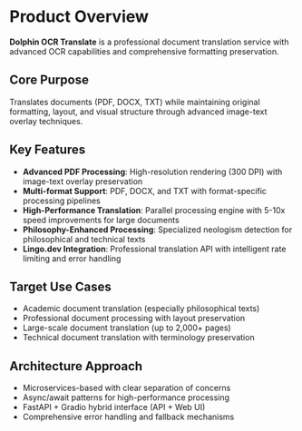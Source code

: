 # Product Overview

**Dolphin OCR Translate** is a professional document translation service with advanced OCR capabilities and comprehensive formatting preservation.

## Core Purpose
Translates documents (PDF, DOCX, TXT) while maintaining original formatting, layout, and visual structure through advanced image-text overlay techniques.

## Key Features
- **Advanced PDF Processing**: High-resolution rendering (300 DPI) with image-text overlay preservation
- **Multi-format Support**: PDF, DOCX, and TXT with format-specific processing pipelines
- **High-Performance Translation**: Parallel processing engine with 5-10x speed improvements for large documents
- **Philosophy-Enhanced Processing**: Specialized neologism detection for philosophical and technical texts
- **Lingo.dev Integration**: Professional translation API with intelligent rate limiting and error handling

## Target Use Cases
- Academic document translation (especially philosophical texts)
- Professional document processing with layout preservation
- Large-scale document translation (up to 2,000+ pages)
- Technical document translation with terminology preservation

## Architecture Approach
- Microservices-based with clear separation of concerns
- Async/await patterns for high-performance processing
- FastAPI + Gradio hybrid interface (API + Web UI)
- Comprehensive error handling and fallback mechanisms

